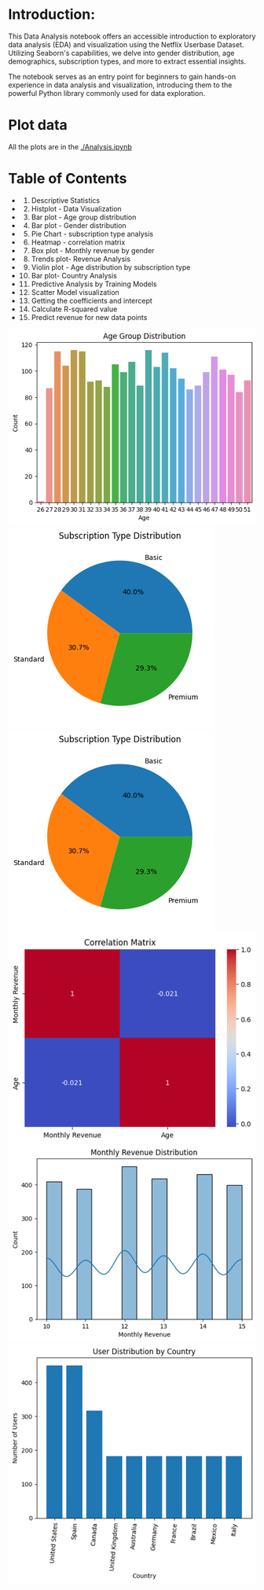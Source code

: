 # Introduction:
This Data Analysis notebook offers an accessible introduction to exploratory data analysis (EDA) and visualization using the Netflix Userbase Dataset. Utilizing Seaborn's capabilities, we delve into gender distribution, age demographics, subscription types, and more to extract essential insights.

 The notebook serves as an entry point for beginners to gain hands-on experience in data analysis and visualization, introducing them to the powerful Python library commonly used for data exploration.

# Plot data
All the plots are in the <a href="https://github.com/Enimbuild/Netflix-Userbase-Visualization-Notebook/blob/main/Analysis.ipynb">./Analysis.ipynb</a>

 # Table of Contents
 + 1. Descriptive Statistics
 + 2. Histplot - Data Visualization
 + 3. Bar plot - Age group distribution
 + 4. Bar plot - Gender distribution
 + 5. Pie Chart - subscription type analysis
 + 6. Heatmap - correlation matrix
 + 7. Box plot - Monthly revenue by gender
 + 8. Trends plot- Revenue Analysis
 + 9. Violin plot - Age distribution by subscription type
 + 10. Bar plot- Country Analysis
 + 11. Predictive Analysis by Training Models
 + 12. Scatter Model visualization
 + 13. Getting the coefficients and intercept
 + 14. Calculate R-squared value
 + 15. Predict revenue for new data points

 <img src="Age Group Distribution.png"> <img src="Subscription Type.png"> <img src="Subscription Type.png"> <br> 
 <img src="correlation matrix.png"> <img src="monthly revenue.png"> <img src="user distribution by country.png">
